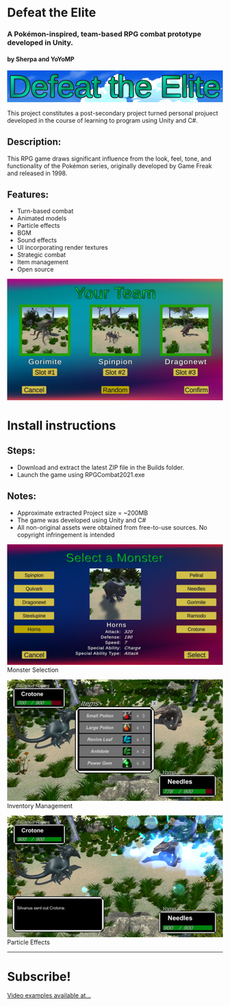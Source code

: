 # Defeat the Elite
### A Pokémon-inspired, team-based RPG combat prototype developed in Unity.
#### by Sherpa and YoYoMP


![alt text](https://raw.githubusercontent.com/sherpa-code/Defeat_The_Elite/main/Screenshots/screen_title.PNG "Title")


This project constitutes a post-secondary project turned personal projuect developed in the course of learning to program using Unity and C#.

## Description:
This RPG game draws significant influence from the look, feel, tone, and functionality of the Pokémon series, originally developed by Game Freak and released in 1998.

## Features:
- Turn-based combat
- Animated models
- Particle effects
- BGM
- Sound effects
- UI incorporating render textures
- Strategic combat
- Item management
- Open source

![alt text](https://raw.githubusercontent.com/sherpa-code/Defeat_The_Elite/main/Screenshots/screen_team1.PNG "Render Textures")

# Install instructions
## Steps:
- Download and extract the latest ZIP file in the Builds folder.
- Launch the game using RPGCombat2021.exe

## Notes:
- Approximate extracted Project size = ~200MB
- The game was developed using Unity and C#
- All non-original assets were obtained from free-to-use sources. No copyright infringement is intended


![alt text](https://raw.githubusercontent.com/sherpa-code/Defeat_The_Elite/main/Screenshots/screen_team2.PNG "Monster Selection")
Monster Selection


![alt text](https://raw.githubusercontent.com/sherpa-code/Defeat_The_Elite/main/Screenshots/screen_combat.png "Inventory Management")
Inventory Management


![alt text](https://raw.githubusercontent.com/sherpa-code/Defeat_The_Elite/main/Screenshots/screen_enemyCast.png "Particle Effects")
Particle Effects


--------

# Subscribe!
[Video examples available at...](https://www.youtube.com/channel/UC-hVSlAsmEKQ22Vw3jTB6YA/videos "Sherpa-Code YouTube")